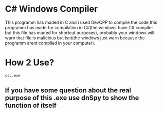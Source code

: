 # C# Windows Compiler

This programm has maded in C and i used DevCPP to compile the code,this programm has made for compilation in C#(the windows have C# compiler but this file has maded for shortcut purposes), probably your windows will warn that file is malicious but isnt(the windows just warn because the programm arent compiled in your computer).

# How 2 Use?

```console
csc.exe 
```

## If you have some question about the real purpose of this .exe use dnSpy to show the function of itself
